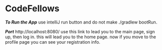 # CodeFellows

***To Run the App***
use intelliJ run button and do not make ./gradlew bootRun.

***Port***
http://localhost:8080/
use this link to lead you to the main page, sign up, then log in.
this will lead you to the home page.
now if you move to the profile page you can see your registration info.
